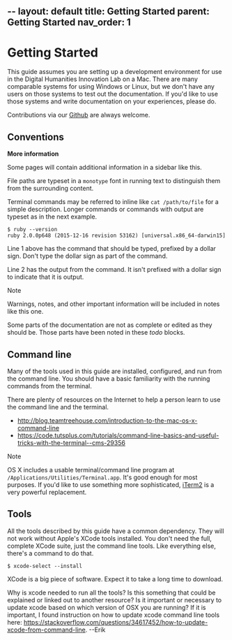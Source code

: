 --
layout: default
title: Getting Started
parent: Getting Started
nav_order: 1
--

# Getting Started

This guide assumes you are setting up a development environment for use
in the Digital Humanities Innovation Lab on a Mac. There are many
comparable systems for using Windows or Linux, but we don't have any
users on those systems to test out the documentation. If you'd like to
use those systems and write documentation on your experiences, please
do.

Contributions via our [Github](https://github.com/sfu-dhil) are always
welcome.

## Conventions

<div class="sidebar">

**More information**

Some pages will contain additional information in a sidebar like this.

</div>

File paths are typeset in a `monotype` font in running text to
distinguish them from the surrounding content.

Terminal commands may be referred to inline like `cat /path/to/file` for
a simple description. Longer commands or commands with output are
typeset as in the next example.

``` console
$ ruby --version
ruby 2.0.0p648 (2015-12-16 revision 53162) [universal.x86_64-darwin15]
```

Line 1 above has the command that should be typed, prefixed by a dollar
sign. Don't type the dollar sign as part of the command.

Line 2 has the output from the command. It isn't prefixed with a dollar
sign to indicate that it is output.

<div class="note">

<div class="title">

Note

</div>

Warnings, notes, and other important information will be included in
notes like this one.

</div>

<div class="todo">

Some parts of the documentation are not as complete or edited as they
should be. Those parts have been noted in these *todo* blocks.

</div>

## Command line

Many of the tools used in this guide are installed, configured, and run
from the command line. You should have a basic familiarity with the
running commands from the terminal.

There are plenty of resources on the Internet to help a person learn to
use the command line and the terminal.

-   <http://blog.teamtreehouse.com/introduction-to-the-mac-os-x-command-line>
-   <https://code.tutsplus.com/tutorials/command-line-basics-and-useful-tricks-with-the-terminal--cms-29356>

<div class="note">

<div class="title">

Note

</div>

OS X includes a usable terminal/command line program at
`/Applications/Utilities/Terminal.app`. It's good enough for most
purposes. If you'd like to use something more sophisticated,
[iTerm2](https://www.iterm2.com/) is a very powerful replacement.

</div>

## Tools

All the tools described by this guide have a common dependency. They
will not work without Apple's XCode tools installed. You don't need the
full, complete XCode suite, just the command line tools. Like everything
else, there's a command to do that.

``` console
$ xcode-select --install
```

XCode is a big piece of software. Expect it to take a long time to
download.

<div class="todo">

Why is xcode needed to run all the tools? Is this something that could
be explained or linked out to another resource? Is it important or
necessary to update xcode based on which version of OSX you are running?
If it is important, I found instruction on how to update xcode command
line tools here:
<https://stackoverflow.com/questions/34617452/how-to-update-xcode-from-command-line>.
--Erik

</div>

